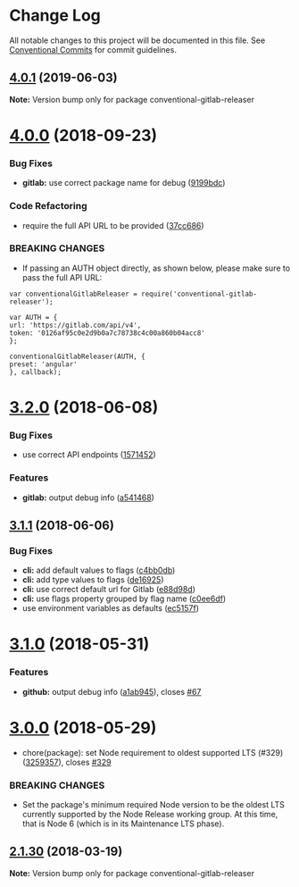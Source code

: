 # Change Log

All notable changes to this project will be documented in this file.
See [Conventional Commits](https://conventionalcommits.org) for commit guidelines.

  <a name="4.0.1"></a>
## [4.0.1](https://github.com/conventional-changelog/releaser-tools/compare/conventional-gitlab-releaser@4.0.0...conventional-gitlab-releaser@4.0.1) (2019-06-03)




**Note:** Version bump only for package conventional-gitlab-releaser

  <a name="4.0.0"></a>
# [4.0.0](https://github.com/conventional-changelog/releaser-tools/compare/conventional-gitlab-releaser@3.2.0...conventional-gitlab-releaser@4.0.0) (2018-09-23)


### Bug Fixes

* **gitlab:** use correct package name for debug ([9199bdc](https://github.com/conventional-changelog/releaser-tools/commit/9199bdc))


### Code Refactoring

* require the full API URL to be provided ([37cc686](https://github.com/conventional-changelog/releaser-tools/commit/37cc686))


### BREAKING CHANGES

* If passing an AUTH object directly, as shown below, please make sure to
pass the full API URL:

```
var conventionalGitlabReleaser = require('conventional-gitlab-releaser');

var AUTH = {
url: 'https://gitlab.com/api/v4',
token: '0126af95c0e2d9b0a7c78738c4c00a860b04acc8'
};

conventionalGitlabReleaser(AUTH, {
preset: 'angular'
}, callback);
```




<a name="3.2.0"></a>
# [3.2.0](https://github.com/conventional-changelog/releaser-tools/compare/conventional-gitlab-releaser@3.1.1...conventional-gitlab-releaser@3.2.0) (2018-06-08)


### Bug Fixes

* use correct API endpoints ([1571452](https://github.com/conventional-changelog/releaser-tools/commit/1571452))


### Features

* **gitlab:** output debug info ([a541468](https://github.com/conventional-changelog/releaser-tools/commit/a541468))




<a name="3.1.1"></a>
## [3.1.1](https://github.com/conventional-changelog/releaser-tools/compare/conventional-gitlab-releaser@3.1.0...conventional-gitlab-releaser@3.1.1) (2018-06-06)


### Bug Fixes

* **cli:** add default values to flags ([c4bb0db](https://github.com/conventional-changelog/releaser-tools/commit/c4bb0db))
* **cli:** add type values to flags ([de16925](https://github.com/conventional-changelog/releaser-tools/commit/de16925))
* **cli:** use correct default url for Gitlab ([e88d98d](https://github.com/conventional-changelog/releaser-tools/commit/e88d98d))
* **cli:** use flags property grouped by flag name ([c0ee6df](https://github.com/conventional-changelog/releaser-tools/commit/c0ee6df))
* use environment variables as defaults ([ec5157f](https://github.com/conventional-changelog/releaser-tools/commit/ec5157f))




<a name="3.1.0"></a>
# [3.1.0](https://github.com/conventional-changelog/releaser-tools/compare/conventional-gitlab-releaser@3.0.0...conventional-gitlab-releaser@3.1.0) (2018-05-31)


### Features

* **github:** output debug info ([a1ab945](https://github.com/conventional-changelog/releaser-tools/commit/a1ab945)), closes [#67](https://github.com/conventional-changelog/releaser-tools/issues/67)




<a name="3.0.0"></a>
# [3.0.0](https://github.com/conventional-changelog/releaser-tools/compare/conventional-gitlab-releaser@2.1.30...conventional-gitlab-releaser@3.0.0) (2018-05-29)


*  chore(package): set Node requirement to oldest supported LTS (#329) ([3259357](https://github.com/conventional-changelog/releaser-tools/commit/3259357)), closes [#329](https://github.com/conventional-changelog/releaser-tools/issues/329)


### BREAKING CHANGES

* Set the package's minimum required Node version to be the oldest LTS
currently supported by the Node Release working group. At this time,
that is Node 6 (which is in its Maintenance LTS phase).




<a name="2.1.30"></a>
## [2.1.30](https://github.com/conventional-changelog/releaser-tools/compare/conventional-gitlab-releaser@2.1.29...conventional-gitlab-releaser@2.1.30) (2018-03-19)




**Note:** Version bump only for package conventional-gitlab-releaser
